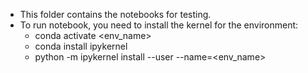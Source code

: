- This folder contains the notebooks for testing.
- To run notebook, you need to install the kernel for the environment:
    - conda activate <env_name>
    - conda install ipykernel
    - python -m ipykernel install --user --name=<env_name>